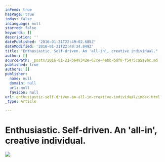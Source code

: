 ```yaml
---
inFeed: true
hasPage: true
inNav: false
inLanguage: null
starred: false
keywords: []
description: ''
datePublished: '2016-01-21T22:49:02.685Z'
dateModified: '2016-01-21T22:48:34.849Z'
title: "Enthusiastic. Self-driven. An 'all-in', creative individual."
author: []
sourcePath: _posts/2016-01-21-b649342e-62ce-4ebb-bdf8-f5475ca5a9bc.md
published: true
authors: []
publisher:
  name: null
  domain: null
  url: null
  favicon: null
url: enthusiastic-self-driven-an-all-in-creative-individual/index.html
_type: Article

---
```

# Enthusiastic. Self-driven. An 'all-in', creative individual.
![](https://the-grid-user-content.s3-us-west-2.amazonaws.com/de9ec2d4-54de-44fd-bb81-c01afc0585bb.jpg)